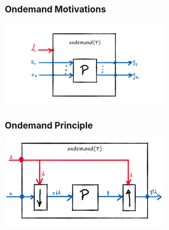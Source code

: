 

# Ondemand Motivations

![](images/ondemand0.png)

# Ondemand Principle

![](images/ondemand1.png)

